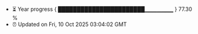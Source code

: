 - ⏳ Year progress { ███████████████████████▁▁▁▁▁▁▁ } 77.30 %
- ⏰ Updated on Fri, 10 Oct 2025 03:04:02 GMT

